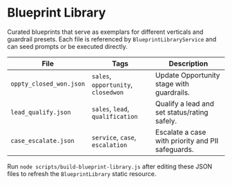 # Blueprint Library

Curated blueprints that serve as exemplars for different verticals and guardrail presets. Each file is referenced by `BlueprintLibraryService` and can seed prompts or be executed directly.

| File | Tags | Description |
|------|------|-------------|
| `oppty_closed_won.json` | `sales`, `opportunity`, `closedwon` | Update Opportunity stage with guardrails. |
| `lead_qualify.json` | `sales`, `lead`, `qualification` | Qualify a lead and set status/rating safely. |
| `case_escalate.json` | `service`, `case`, `escalation` | Escalate a case with priority and PII safeguards. |

Run `node scripts/build-blueprint-library.js` after editing these JSON files to refresh the `BlueprintLibrary` static resource.
